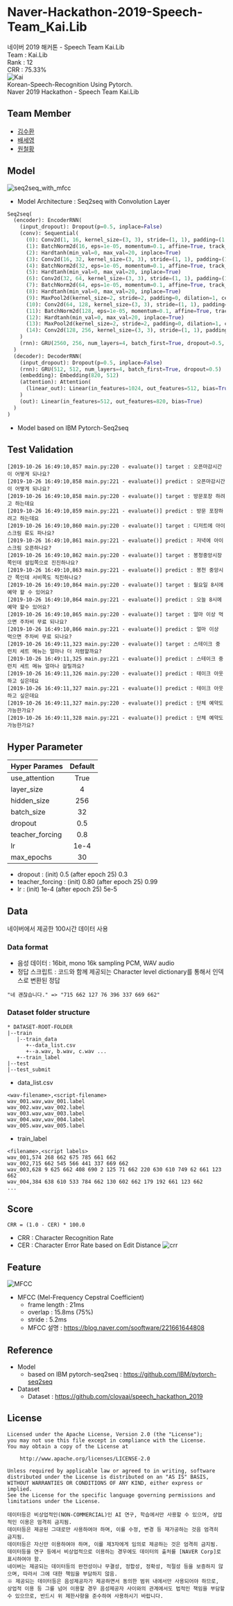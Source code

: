 # Naver-Hackathon-2019-Speech-Team_Kai.Lib  
 네이버 2019 해커톤 - Speech Team Kai.Lib  
 Team : Kai.Lib  
 Rank : 12   
 CRR : 75.33%    
![Kai](https://postfiles.pstatic.net/MjAxOTEwMjZfMjE4/MDAxNTcyMDc4NjQ2NjI3.s9fnZvZKtm3qRGBpKZv3zSQwj70TS07EiOyutpGSpjAg.r3-m8zykBCLFJ2BhF1dhreyD5liI2NsnOh9bVSgkPZwg.PNG.sooftware/Kai.PNG?type=w773)  
Korean-Speech-Recognition Using Pytorch.   
Naver 2019 Hackathon - Speech   Team Kai.Lib   
## Team Member
* [김수환](https://github.com/sh951011)  
* [배세영](https://github.com/triplet02)  
* [원철황](https://github.com/wch18735)  
## Model
![seq2seq_with_mfcc](https://postfiles.pstatic.net/MjAxOTEwMjZfMjU0/MDAxNTcyMDc4NjQ2NjQ0.va5bywkjqAHcmx8eDoh2jofMqA4L85k8c2fC2Y06kb4g.dbx8_Rqte4YdXPjTHGEkMUD48NpwIy50M2YOCnX95cYg.PNG.sooftware/seq2seq%EA%B5%AC%EC%A1%B0.PNG?type=w773)  
- Model Architecture : Seq2seq with Convolution Layer  
```python
Seq2seq(
  (encoder): EncoderRNN(
    (input_dropout): Dropout(p=0.5, inplace=False)
    (conv): Sequential(
      (0): Conv2d(1, 16, kernel_size=(3, 3), stride=(1, 1), padding=(1, 1), bias=False)
      (1): BatchNorm2d(16, eps=1e-05, momentum=0.1, affine=True, track_running_stats=True)
      (2): Hardtanh(min_val=0, max_val=20, inplace=True)
      (3): Conv2d(16, 32, kernel_size=(3, 3), stride=(1, 1), padding=(1, 1), bias=False)
      (4): BatchNorm2d(32, eps=1e-05, momentum=0.1, affine=True, track_running_stats=True)
      (5): Hardtanh(min_val=0, max_val=20, inplace=True)
      (6): Conv2d(32, 64, kernel_size=(3, 3), stride=(1, 1), padding=(1, 1), bias=False)
      (7): BatchNorm2d(64, eps=1e-05, momentum=0.1, affine=True, track_running_stats=True)
      (8): Hardtanh(min_val=0, max_val=20, inplace=True)
      (9): MaxPool2d(kernel_size=2, stride=2, padding=0, dilation=1, ceil_mode=False)
      (10): Conv2d(64, 128, kernel_size=(3, 3), stride=(1, 1), padding=(1, 1), bias=False)
      (11): BatchNorm2d(128, eps=1e-05, momentum=0.1, affine=True, track_running_stats=True)
      (12): Hardtanh(min_val=0, max_val=20, inplace=True)
      (13): MaxPool2d(kernel_size=2, stride=2, padding=0, dilation=1, ceil_mode=False)
      (14): Conv2d(128, 256, kernel_size=(3, 3), stride=(1, 1), padding=(1, 1))
    )
    (rnn): GRU(2560, 256, num_layers=4, batch_first=True, dropout=0.5, bidirectional=True)
  )
  (decoder): DecoderRNN(
    (input_dropout): Dropout(p=0.5, inplace=False)
    (rnn): GRU(512, 512, num_layers=4, batch_first=True, dropout=0.5)
    (embedding): Embedding(820, 512)
    (attention): Attention(
      (linear_out): Linear(in_features=1024, out_features=512, bias=True)
    )
    (out): Linear(in_features=512, out_features=820, bias=True)
  )
)
```
- Model based on IBM Pytorch-Seq2seq  
## Test Validation
```
[2019-10-26 16:49:10,857 main.py:220 - evaluate()] target : 오픈마감시간이 어떻게 되나요?
[2019-10-26 16:49:10,858 main.py:221 - evaluate()] predict : 오픈마감시간이 어떻게 되나요?
[2019-10-26 16:49:10,858 main.py:220 - evaluate()] target : 방문포장 하려고 하는데요
[2019-10-26 16:49:10,859 main.py:221 - evaluate()] predict : 방문 포장하려고 하는데요
[2019-10-26 16:49:10,860 main.py:220 - evaluate()] target : 디저트에 아이스크림 류도 파나요?
[2019-10-26 16:49:10,861 main.py:221 - evaluate()] predict : 저녁에 아이스크림 오픈하나요?
[2019-10-26 16:49:10,862 main.py:220 - evaluate()] target : 봉청중앙시장쪽인데 설입쪽으로 진진하나요?
[2019-10-26 16:49:10,863 main.py:221 - evaluate()] predict : 봉천 중앙시간 쪽인데 서비쪽도 직진하나요?
[2019-10-26 16:49:10,864 main.py:220 - evaluate()] target : 월요일 8시에 예약 할 수 있어요?
[2019-10-26 16:49:10,864 main.py:221 - evaluate()] predict : 오늘 8시에 예약 할수 있어요?
[2019-10-26 16:49:10,865 main.py:220 - evaluate()] target : 얼마 이상 먹으면 주차비 무료 되나요?
[2019-10-26 16:49:10,866 main.py:221 - evaluate()] predict : 얼마 이상 먹으면 주차비 무료 되나요?
[2019-10-26 16:49:11,323 main.py:220 - evaluate()] target : 스테이크 중 런치 세트 메뉴는 얼마나 더 저렴할까요?
[2019-10-26 16:49:11,325 main.py:221 - evaluate()] predict : 스테이크 중 런치 세트 메뉴 얼마나 걸릴까요?
[2019-10-26 16:49:11,326 main.py:220 - evaluate()] predict : 테이크 아웃 하고 싶은데요
[2019-10-26 16:49:11,327 main.py:221 - evaluate()] predict : 테이크 아웃 하고 싶은데요
[2019-10-26 16:49:11,327 main.py:220 - evaluate()] predict : 단체 예약도 가능한가요?
[2019-10-26 16:49:11,328 main.py:221 - evaluate()] predict : 단체 예약도 가능한가요?
```
## Hyper Parameter  
| Hyper Parames  | Default    |  
| :----------    | :---------:|    
| use_attention  | True       |
| layer_size     | 4          |
| hidden_size    | 256        |
| batch_size     | 32         |
| dropout        | 0.5        |
| teacher_forcing| 0.8        |
| lr             | 1e-4       |
| max_epochs     | 30         |  



* dropout : (init) 0.5  (after epoch 25) 0.3  
* teacher_forcing : (init) 0.80  (after epoch 25) 0.99  
* lr : (init) 1e-4  (after epoch 25) 5e-5  
## Data
네이버에서 제공한 100시간 데이터 사용
### Data format
* 음성 데이터 : 16bit, mono 16k sampling PCM, WAV audio
* 정답 스크립트 : 코드와 함께 제공되는 Character level dictionary를 통해서 인덱스로 변환된 정답
```
"네 괜찮습니다." => "715 662 127 76 396 337 669 662"
```
### Dataset folder structure
```
* DATASET-ROOT-FOLDER
|--train
   |--train_data
      +--data_list.csv
      +--a.wav, b.wav, c.wav ...
   +--train_label
|--test
|--test_submit
```
* data_list.csv
```
<wav-filename>,<script-filename>
wav_001.wav,wav_001.label
wav_002.wav,wav_002.label
wav_003.wav,wav_003.label
wav_004.wav,wav_004.label
wav_005.wav,wav_005.label
```
* train_label
```
<filename>,<script labels>
wav_001,574 268 662 675 785 661 662 
wav_002,715 662 545 566 441 337 669 662 
wav_003,628 9 625 662 408 690 2 125 71 662 220 630 610 749 62 661 123 662
wav_004,384 638 610 533 784 662 130 602 662 179 192 661 123 662  
...
```
## Score
```
CRR = (1.0 - CER) * 100.0
```
* CRR : Character Recognition Rate
* CER : Character Error Rate based on Edit Distance
![crr](https://postfiles.pstatic.net/MjAxOTEwMjVfODUg/MDAxNTcyMDEwNjg4NDk2.LlS0LaNboVQ7HuVvMqkKHljALDmvtb2WbHx2rkpojRIg.tUZ-dCceP_uloYsX2qTKFdNKEB72jWjedYMet2WiMbMg.PNG.sooftware/image.png?type=w773)
## Feature
![MFCC](https://postfiles.pstatic.net/MjAxOTEwMjdfMTEx/MDAxNTcyMTI2NDEyMTQw.pJz6E6fK0SbPebKIgk_s0Kaw3pg2h4eyPO0nwjYCLPcg.zkb5BMsEEAMpmoD7eKJkW98N4JeGm4d_W98raAa5luUg.PNG.sooftware/image.png?type=w773)   
* MFCC (Mel-Frequency Cepstral Coefficient)
  + frame length : 21ms  
  + overlap : 15.8ms (75%)  
  + stride : 5.2ms
  + MFCC 설명 : https://blog.naver.com/sooftware/221661644808  
## Reference
* Model  
  + based on IBM pytorch-seq2seq : https://github.com/IBM/pytorch-seq2seq
* Dataset  
  + Dataset : https://github.com/clovaai/speech_hackathon_2019
## License
```
Licensed under the Apache License, Version 2.0 (the "License");
you may not use this file except in compliance with the License.
You may obtain a copy of the License at

    http://www.apache.org/licenses/LICENSE-2.0

Unless required by applicable law or agreed to in writing, software
distributed under the License is distributed on an "AS IS" BASIS,
WITHOUT WARRANTIES OR CONDITIONS OF ANY KIND, either express or implied.
See the License for the specific language governing permissions and
limitations under the License.
```
```
데이터등은 비상업적인(NON-COMMERCIAL)인 AI 연구, 학습에서만 사용할 수 있으며, 상업적인 이용은 엄격히 금지됨.
데이터등은 제공된 그대로만 사용하여야 하며, 이를 수정, 변경 등 재가공하는 것음 엄격히 금지됨.
데이터등은 자신만 이용하여야 하며, 이를 제3자에게 임의로 제공하는 것은 엄격히 금지됨.
데이터등을 연구 등에서 비상업적으로 이용하는 경우에도 데이터의 출처를 [NAVER Corp]로 표시하여야 함.
네이버는 제공되는 데이터등의 완전성이나 무결성, 정합성, 정확성, 적절성 등을 보증하지 않으며, 따라서 그에 대한 책임을 부담하지 않음.
※ 제공되는 데이터등은 음성제공자가 제공하면서 동의한 범위 내에서만 사용되어야 하므로, 상업적 이용 등 그를 넘어 이용할 경우 음성제공자 사이와의 관계에서도 법적인 책임을 부담할 수 있으므로, 반드시 위 제한사항을 준수하여 사용하시기 바랍니다.
```


